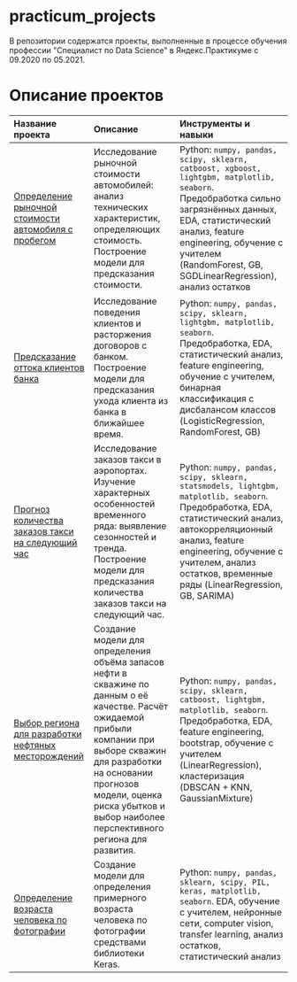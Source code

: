 # practicum_projects

В репозитории содержатся проекты, выполненные в процессе обучения профессии "Специалист по Data Science" в Яндекс.Практикуме с 09.2020 по 05.2021.

# Описание проектов

| Название проекта | Описание | Инструменты и навыки | 
| :---------------------- | :---------------------- | :---------------------- |
| [Определение рыночной стоимости автомобиля с пробегом](autos_price__project) | Исследование рыночной стоимости автомобилей: анализ технических характеристик, определяющих стоимость. Построение модели для предсказания стоимости. | Python: `numpy, pandas, scipy, sklearn, catboost, xgboost, lightgbm, matplotlib, seaborn`. Предобработка сильно загрязнённых данных, EDA, статистический анализ, feature engineering, обучение с учителем (RandomForest, GB, SGDLinearRegression), анализ остатков |
| [Предсказание оттока клиентов банка](bank_exit__project) | Исследование поведения клиентов и расторжения договоров с банком. Построение модели для предсказания ухода клиента из банка в ближайшее время. | Python: `numpy, pandas, scipy, sklearn, lightgbm, matplotlib, seaborn`. Предобработка, EDA, статистический анализ, feature engineering, обучение с учителем, бинарная классификация с дисбалансом классов (LogisticRegression, RandomForest, GB) |
| [Прогноз количества заказов такси на следующий час](taxi_orders__project) | Исследование заказов такси в аэропортах. Изучение характерных особенностей временного ряда: выявление сезонностей и тренда. Построение модели для предсказания количества заказов такси на следующий час. | Python: `numpy, pandas, scipy, sklearn, statsmodels, lightgbm, matplotlib, seaborn`. Предобработка, EDA, статистический анализ, автокорреляционный анализ, feature engineering, обучение с учителем, анализ остатков, временные ряды (LinearRegression, GB, SARIMA)  |
| [Выбор региона для разработки нефтяных месторождений](oil_reserves__project) | Создание модели для определения объёма запасов нефти в скважине по данным о её качестве. Расчёт ожидаемой прибыли компании при выборе скважин для разработки на основании прогнозов модели, оценка риска убытков и выбор наиболее перспективного региона для развития. | Python: `numpy, pandas, scipy, sklearn, catboost, lightgbm, matplotlib, seaborn`. Предобработка, EDA, feature engineering, bootstrap, обучение с учителем (LinearRegression), кластеризация (DBSCAN + KNN, GaussianMixture) |
| [Определение возраста человека по фотографии](photos_age__project) | Создание модели для определения примерного возраста человека по фотографии средствами библиотеки Keras. | Python: `numpy, pandas, sklearn, scipy, PIL, keras, matplotlib, seaborn`. EDA, обучение с учителем, нейронные сети, computer vision, transfer learning, анализ остатков,  статистический анализ |

